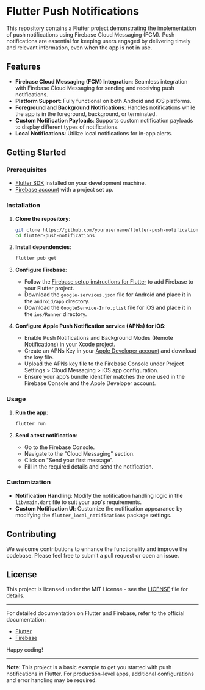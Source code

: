 # Flutter Push Notifications

This repository contains a Flutter project demonstrating the implementation of push notifications using Firebase Cloud Messaging (FCM). Push notifications are essential for keeping users engaged by delivering timely and relevant information, even when the app is not in use.

## Features

- **Firebase Cloud Messaging (FCM) Integration**: Seamless integration with Firebase Cloud Messaging for sending and receiving push notifications.
- **Platform Support**: Fully functional on both Android and iOS platforms.
- **Foreground and Background Notifications**: Handles notifications while the app is in the foreground, background, or terminated.
- **Custom Notification Payloads**: Supports custom notification payloads to display different types of notifications.
- **Local Notifications**: Utilize local notifications for in-app alerts.

## Getting Started

### Prerequisites

- [Flutter SDK](https://flutter.dev/docs/get-started/install) installed on your development machine.
- [Firebase account](https://firebase.google.com/) with a project set up.

### Installation

1. **Clone the repository**:

   ```bash
   git clone https://github.com/yourusername/flutter-push-notifications.git
   cd flutter-push-notifications
   ```

2. **Install dependencies**:

   ```bash
   flutter pub get
   ```

3. **Configure Firebase**:
   - Follow the [Firebase setup instructions for Flutter](https://firebase.flutter.dev/docs/overview) to add Firebase to your Flutter project.
   - Download the `google-services.json` file for Android and place it in the `android/app` directory.
   - Download the `GoogleService-Info.plist` file for iOS and place it in the `ios/Runner` directory.

4. **Configure Apple Push Notification service (APNs) for iOS**:
   - Enable Push Notifications and Background Modes (Remote Notifications) in your Xcode project.
   - Create an APNs Key in your [Apple Developer account](https://developer.apple.com/account/resources/authkeys/list) and download the key file.
   - Upload the APNs key file to the Firebase Console under Project Settings > Cloud Messaging > iOS app configuration.
   - Ensure your app’s bundle identifier matches the one used in the Firebase Console and the Apple Developer account.

### Usage

1. **Run the app**:

   ```bash
   flutter run
   ```

2. **Send a test notification**:
   - Go to the Firebase Console.
   - Navigate to the "Cloud Messaging" section.
   - Click on "Send your first message".
   - Fill in the required details and send the notification.

### Customization

- **Notification Handling**: Modify the notification handling logic in the `lib/main.dart` file to suit your app's requirements.
- **Custom Notification UI**: Customize the notification appearance by modifying the `flutter_local_notifications` package settings.

## Contributing

We welcome contributions to enhance the functionality and improve the codebase. Please feel free to submit a pull request or open an issue.

## License

This project is licensed under the MIT License - see the [LICENSE](LICENSE) file for details.

---

For detailed documentation on Flutter and Firebase, refer to the official documentation:
- [Flutter](https://flutter.dev/docs)
- [Firebase](https://firebase.google.com/docs)

Happy coding!

---

**Note**: This project is a basic example to get you started with push notifications in Flutter. For production-level apps, additional configurations and error handling may be required.
